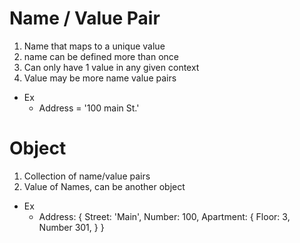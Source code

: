 # Name / Value Pair
1. Name that maps to a unique value
2. name can be defined more than once
3. Can only have 1 value in any given context
4. Value may be more name value pairs

- Ex
  - Address = '100 main St.'

# Object
1. Collection of name/value pairs
2. Value of Names, can be another object
   
- Ex
  - Address: {
      Street: 'Main',
      Number: 100,
      Apartment: {
          Floor: 3,
          Number 301,
      }
     }